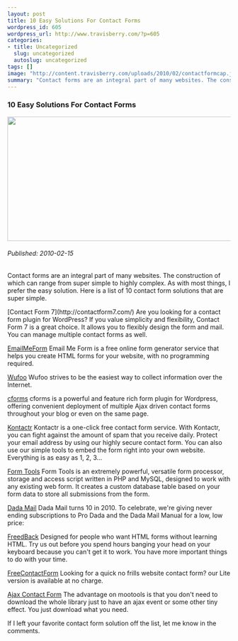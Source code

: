 ```yaml
--- 
layout: post
title: 10 Easy Solutions For Contact Forms
wordpress_id: 605
wordpress_url: http://www.travisberry.com/?p=605
categories: 
- title: Uncategorized
  slug: uncategorized
  autoslug: uncategorized
tags: []
image: "http://content.travisberry.com/uploads/2010/02/contactformcap.jpg"
summary: "Contact forms are an integral part of many websites. The construction of which can range from super simple to highly complex."
---
```

<article class="post clearfix">
  <h3>10 Easy Solutions For Contact Forms</h3>
  <a href="http://content.travisberry.com/uploads/2010/02/contactformcap.jpg" class="postImageLink"><img src="http://content.travisberry.com/uploads/2010/02/contactformcap.jpg" alt="" class="thumbnail alignleft" width=640 height=280 /></a>
  <h6>Published: 2010-02-15</h6>

Contact forms are an integral part of many websites. The construction of which can range from super simple to highly complex. As with most things, I prefer the easy solution. Here is a list of 10 contact form solutions that are super simple.
<div class="clearfix"></div>
[Contact Form 7](http://contactform7.com/) Are you looking for a contact form plugin for WordPress? If you value simplicity and flexibility, Contact Form 7 is a great choice. It allows you to flexibly design the form and mail. You can manage multiple contact forms as well.

[EmailMeForm](http://www.emailmeform.com/) Email Me Form is a free online form generator service that helps you create HTML forms for your website, with no programming required.

[Wufoo](http://wufoo.com/) Wufoo strives to be the easiest way to collect information over the Internet.

[cforms](http://www.deliciousdays.com/cforms-plugin/) cforms is a powerful and feature rich form plugin for Wordpress, offering convenient deployment of multiple Ajax driven contact forms throughout your blog or even on the same page.

[Kontactr](http://kontactr.com/) Kontactr is a one-click free contact form service. With Kontactr, you can fight against the amount of spam that you receive daily. Protect your email address by using our highly secure contact form. You can also use our simple tools to embed the form right into your own website. Everything is as easy as 1, 2, 3...

[Form Tools](http://www.formtools.org/) Form Tools is an extremely powerful, versatile form processor, storage and access script written in PHP and MySQL, designed to work with any existing web form. It creates a custom database table based on your form data to store all submissions from the form. 

[Dada Mail](http://dadamailproject.com/) Dada Mail turns 10 in 2010. To celebrate, we're giving never ending subscriptions to Pro Dada and the Dada Mail Manual for a low, low price:

[FreedBack](http://www.freedback.com/) Designed for people who want HTML forms without learning HTML. Try us out before you spend hours banging your head on your keyboard because you can't get it to work. You have more important things to do with your time.

[FreeContactForm](http://www.freecontactform.com/) Looking for a quick no frills website contact form? our Lite version is available at no charge.

[Ajax Contact Form](http://www.roscripts.com/AJAX_contact_form-144.html) The advantage on mootools is that you don't need to download the whole library just to have an ajax event or some other tiny effect. You just download what you need.

If I left your favorite contact form solution off the list, let me know in the comments.
</article>